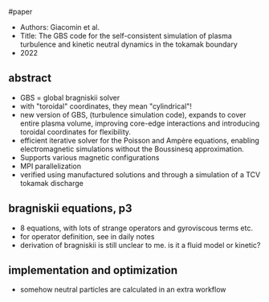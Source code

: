 
#paper 

- Authors: Giacomin et al.
- Title: The GBS code for the self-consistent simulation of plasma turbulence and kinetic neutral dynamics in the tokamak boundary
- 2022

## abstract 
- GBS = global bragniskii solver
- with "toroidal" coordinates, they mean "cylindrical"!
- new version of GBS, (turbulence simulation code), expands to cover entire plasma volume, improving core-edge interactions and introducing toroidal coordinates for flexibility.
- efficient iterative solver for the Poisson and Ampère equations, enabling electromagnetic simulations without the Boussinesq approximation.
- Supports various magnetic configurations
- MPI parallelization
- verified using manufactured solutions and through a simulation of a TCV tokamak discharge
  
## bragniskii equations, p3
- 8 equations, with lots of strange operators and gyroviscous terms etc.
- for operator definition, see in daily notes
- derivation of bragniskii is still unclear to me. is it a fluid model or kinetic?

## implementation and optimization
- somehow neutral particles are calculated in an extra workflow
